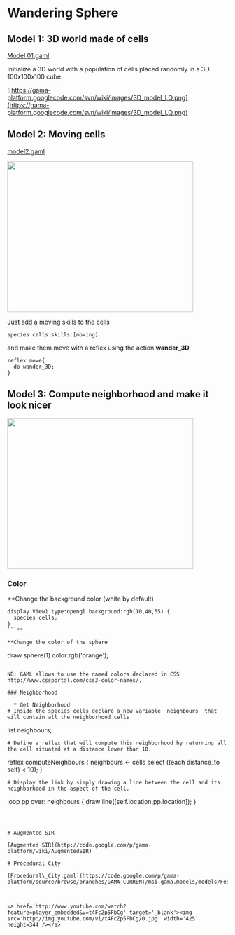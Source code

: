 



# Wandering Sphere

## Model 1: 3D world made of cells

[Model 01.gaml](https://code.google.com/p/gama-platform/source/browse/branches/GAMA_CURRENT/msi.gama.models/models/Tutorials/3D/models/Model%2001.gaml)

Initialize a 3D world with a population of cells placed randomly in a 3D 100x100x100 cube.



![https://gama-platform.googlecode.com/svn/wiki/images/3D_model_LQ.png](https://gama-platform.googlecode.com/svn/wiki/images/3D_model_LQ.png)


## Model 2: Moving cells

[model2.gaml](https://code.google.com/p/gama-platform/source/browse/branches/GAMA_CURRENT/msi.gama.models/models/Tutorials/3D/models/model2.gaml)

<a href='http://www.youtube.com/watch?feature=player_embedded&v=_QqUbC0MWRU' target='_blank'><img src='http://img.youtube.com/vi/_QqUbC0MWRU/0.jpg' width='425' height=344 /></a>

Just add a moving skills to the cells

```
species cells skills:[moving]
```

and make them move with a reflex using the action **wander\_3D**

```
reflex move{
  do wander_3D;
}
```

## Model 3: Compute neighborhood and make it look nicer

<a href='http://www.youtube.com/watch?feature=player_embedded&v=6ZlBU6xTcfw' target='_blank'><img src='http://img.youtube.com/vi/6ZlBU6xTcfw/0.jpg' width='425' height=344 /></a>

### Color
**Change the background color (white by default)
```
display View1 type:opengl background:rgb(10,40,55) {
  species cells;
}
```**

**Change the color of the sphere
```
draw sphere(1) color:rgb('orange');
```**

NB: GAML allows to use the named colors declared in CSS http://www.cssportal.com/css3-color-names/.

### Neighborhood

  * Get Neighborhood
# Inside the species cells declare a new variable _neighbours_ that will contain all the neighborhood cells
```
list<cells> neighbours;
```
# Define a reflex that will compute this neighborhood by returning all the cell situated at a distance lower than 10.
```
reflex computeNeighbours {
      neighbours <- cells select ((each distance_to self) < 10);
    }
```
# Display the link by simply drawing a line between the cell and its neighborhood in the aspect of the cell.
```
loop pp over: neighbours {
  draw line([self.location,pp.location]);
}	

```



# Augmented SIR

[Augmented SIR](http://code.google.com/p/gama-platform/wiki/AugmentedSIR)

# Procedural City

[Procedural\_City.gaml](https://code.google.com/p/gama-platform/source/browse/branches/GAMA_CURRENT/msi.gama.models/models/Features/3D%20Visualization/3D%20Shapes/Procedural%20City.gaml)



<a href='http://www.youtube.com/watch?feature=player_embedded&v=t4FcZp5FbCg' target='_blank'><img src='http://img.youtube.com/vi/t4FcZp5FbCg/0.jpg' width='425' height=344 /></a>






